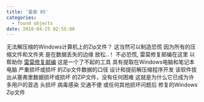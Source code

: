 ```yaml
---
title: '星辰 05'
categories:
  - found objects
date: 2018-04-25 02:55:00
---
```


无法解压缩的Windows计算机上的Zip文件？
这当然可以制造恐慌
因为所有的压缩文件和文件夹
是在数据丢失的边缘
放松..！
不必恐慌,
雷莫修复邮编在这里
以帮助你
[雷莫修复邮编](https://www.remorecover.com/zh/windows/zh-zip-repair.html)
这是一个了不起的工具
具有提取在Windows电脑和笔记本电脑
严重损坏或损坏
的Zip文件数据的口径
设计和提前解压缩程序开发
该软件拔出从塞弗里数据损坏或损坏
的ZIP文件，没有任何困难
这就是为什么它已成为许多用户的首选
头损坏
病毒感染
交通不便
或任何其他损坏问题后
修复的Windows Zip文件
